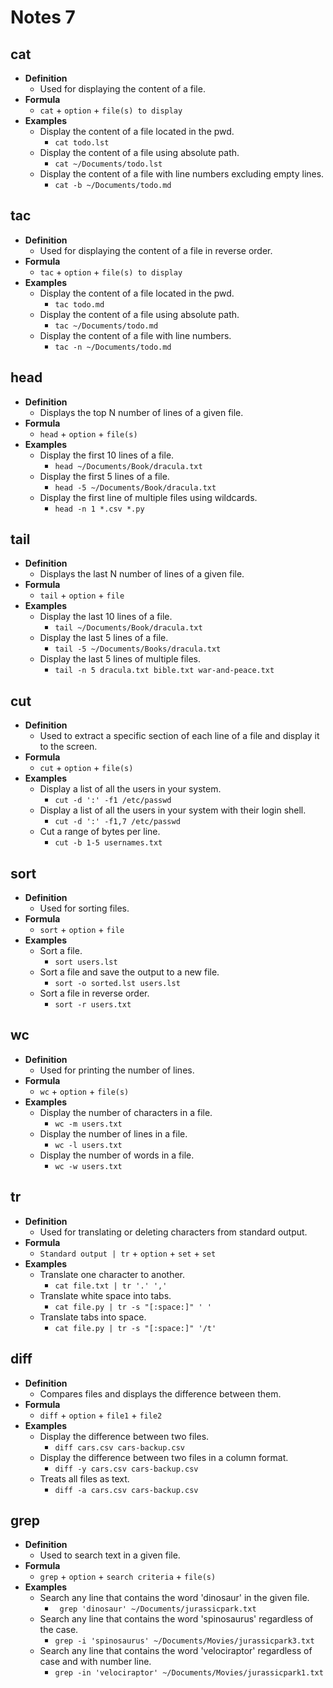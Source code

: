 # Notes 7

## cat
* **Definition**
  * Used for displaying the content of a file.
* **Formula**
  * `cat` + `option` + `file(s) to display`
* **Examples**
  * Display the content of a file located in the pwd.
    * `cat todo.lst`
  * Display the content of a file using absolute path.
    * `cat ~/Documents/todo.lst`
  * Display the content of a file with line numbers excluding empty lines.
    * `cat -b ~/Documents/todo.md`

## tac
* **Definition**
  * Used for displaying the content of a file in reverse order.
* **Formula**
  * `tac` + `option` + `file(s) to display`
* **Examples**
  * Display the content of a file located in the pwd.
    * `tac todo.md`
  * Display the content of a file using absolute path.
    * `tac ~/Documents/todo.md`
  * Display the content of a file with line numbers.
    * `tac -n ~/Documents/todo.md`

## head
* **Definition**
  * Displays the top N number of lines of a given file.
* **Formula**
  * `head` + `option` + `file(s)`
* **Examples**
  * Display the first 10 lines of a file.
    * `head ~/Documents/Book/dracula.txt`
  * Display the first 5 lines of a file.
    * `head -5 ~/Documents/Book/dracula.txt`
  * Display the first line of multiple files using wildcards.
    * `head -n 1 *.csv *.py`

## tail
* **Definition**
  * Displays the last N number of lines of a given file.
* **Formula**
  * `tail` + `option` + `file`
* **Examples**
  * Display the last 10 lines of a file.
    * `tail ~/Documents/Book/dracula.txt`
  * Display the last 5 lines of a file.
    * `tail -5 ~/Documents/Books/dracula.txt`
  * Display the last 5 lines of multiple files.
    * `tail -n 5 dracula.txt bible.txt war-and-peace.txt`

## cut
* **Definition**
  * Used to extract a specific section of each line of a file and display it to the screen.
* **Formula**
  * `cut` + `option` + `file(s)`
* **Examples**
  * Display a list of all the users in your system.
    * `cut -d ':' -f1 /etc/passwd`
  * Display a list of all the users in your system with their login shell.
    * `cut -d ':' -f1,7 /etc/passwd`
  * Cut a range of bytes per line.
    * `cut -b 1-5 usernames.txt`

## sort
* **Definition**
  * Used for sorting files.
* **Formula**
  * `sort` + `option` + `file`
* **Examples**
  * Sort a file.
    * `sort users.lst`
  * Sort a file and save the output to a new file.
    * `sort -o sorted.lst users.lst`
  * Sort a file in reverse order.
    * `sort -r users.txt`

## wc
* **Definition**
  * Used for printing the number of lines.
* **Formula**
  * `wc` + `option` + `file(s)`
* **Examples**
  * Display the number of characters in a file.
    * `wc -m users.txt`
  * Display the number of lines in a file.
    * `wc -l users.txt`
  * Display the number of words in a file.
    * `wc -w users.txt`

## tr
* **Definition**
  * Used for translating or deleting characters from standard output.
* **Formula**
  * `Standard output | tr` + `option` + `set` + `set`
* **Examples**
  * Translate one character to another.
    * `cat file.txt | tr '.' ','`
  * Translate white space into tabs.
    * `cat file.py | tr -s "[:space:]" ' '`
  * Translate tabs into space.
    * `cat file.py | tr -s "[:space:]" '/t'`

## diff
* **Definition**
  * Compares files and displays the difference between them.
* **Formula**
  * `diff` + `option` + `file1` + `file2`
* **Examples**
  * Display the difference between two files.
    * `diff cars.csv cars-backup.csv`
  * Display the difference between two files in a column format.
    * `diff -y cars.csv cars-backup.csv`
  * Treats all files as text.
    * `diff -a cars.csv cars-backup.csv`

## grep
* **Definition**
  * Used to search text in a given file.
* **Formula**
  * `grep` + `option` + `search criteria` + `file(s)`
* **Examples**
  * Search any line that contains the word 'dinosaur' in the given file.
    * ` grep 'dinosaur' ~/Documents/jurassicpark.txt`
  * Search any line that contains the word 'spinosaurus' regardless of the case.
    * `grep -i 'spinosaurus' ~/Documents/Movies/jurassicpark3.txt`
  * Search any line that contains the word 'velociraptor' regardless of case and with number line.
    * `grep -in 'velociraptor' ~/Documents/Movies/jurassicpark1.txt`